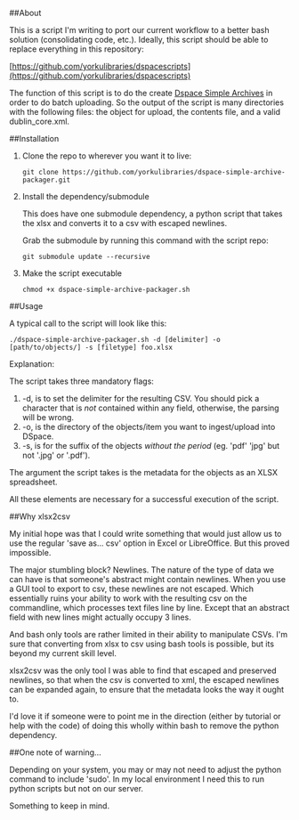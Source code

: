 ##About

This is a script I'm writing to port our current workflow to a better bash solution (consolidating code, etc.). Ideally, this script should be able to replace everything in this repository:

[https://github.com/yorkulibraries/dspacescripts](https://github.com/yorkulibraries/dspacescripts)

The function of this script is to do the create [Dspace Simple Archives](https://wiki.duraspace.org/display/DSDOC18/Importing+and+Exporting+Items+via+Simple+Archive+Format) in order to do batch uploading. So the output of the script is many directories with the following files: the object for upload, the contents file, and a valid dublin_core.xml.

##Installation

1. Clone the repo to wherever you want it to live:

    `git clone https://github.com/yorkulibraries/dspace-simple-archive-packager.git`

2. Install the dependency/submodule

    This does have one submodule dependency, a python script that takes the xlsx and converts it to a csv with escaped newlines.

    Grab the submodule by running this command with the script repo:

    `git submodule update --recursive`

3. Make the script executable

    `chmod +x dspace-simple-archive-packager.sh`
    
##Usage

A typical call to the script will look like this:

`./dspace-simple-archive-packager.sh -d [delimiter] -o [path/to/objects/] -s [filetype] foo.xlsx`

Explanation:

The script takes three mandatory flags:

1. -d, is to set the delimiter for the resulting CSV. You should pick a character that is *not* contained within any field, otherwise, the parsing will be wrong.
2. -o, is the directory of the objects/item you want to ingest/upload into DSpace.
3. -s, is for the suffix of the objects *without the period* (eg. 'pdf' 'jpg' but not '.jpg' or '.pdf'). 

The argument the script takes is the metadata for the objects as an XLSX spreadsheet. 

All these elements are necessary for a successful execution of the script.

##Why xlsx2csv

My initial hope was that I could write something that would just allow us to use the regular 'save as... csv' option in Excel or LibreOffice. But this proved impossible.

The major stumbling block? Newlines. The nature of the type of data we can have is that someone's abstract might contain newlines. When you use a GUI tool to export to csv, these newlines are not escaped. Which essentially ruins your ability to work with the resulting csv on the commandline, which processes text files line by line. Except that an abstract field with new lines might actually occupy 3 lines.

And bash only tools are rather limited in their ability to manipulate CSVs. I'm sure that converting from xlsx to csv using bash tools is possible, but its beyond my current skill level.

xlsx2csv was the only tool I was able to find that escaped and preserved newlines, so that when the csv is converted to xml, the escaped newlines can be expanded again, to ensure that the metadata looks the way it ought to.

I'd love it if someone were to point me in the direction (either by tutorial or help with the code) of doing this wholly within bash to remove the python dependency.

##One note of warning...

Depending on your system, you may or may not need to adjust the python command to include 'sudo'. In my local environment I need this to run python scripts but not on our server. 

Something to keep in mind.
